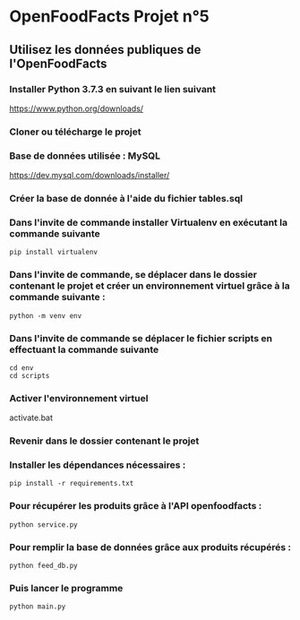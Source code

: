 OpenFoodFacts Projet n°5
========================

## Utilisez les données publiques de l'OpenFoodFacts

### Installer Python 3.7.3 en suivant le lien suivant
https://www.python.org/downloads/ 

### Cloner ou télécharge le projet

### Base de données utilisée : MySQL
https://dev.mysql.com/downloads/installer/ 

### Créer la base de donnée à l'aide du fichier tables.sql

### Dans l'invite de commande installer Virtualenv en exécutant la commande suivante
    pip install virtualenv

### Dans l'invite de commande, se déplacer dans le dossier contenant le projet et créer un environnement virtuel grâce à la commande suivante :
    python -m venv env

### Dans l'invite de commande se déplacer le fichier scripts en effectuant la commande suivante
    cd env 
    cd scripts

### Activer l'environnement virtuel
  activate.bat

### Revenir dans le dossier contenant le projet

### Installer les dépendances nécessaires :
    pip install -r requirements.txt

### Pour récupérer les produits grâce à l'API openfoodfacts :
    python service.py

### Pour remplir la base de données grâce aux produits récupérés :
    python feed_db.py

### Puis lancer le programme
    python main.py



